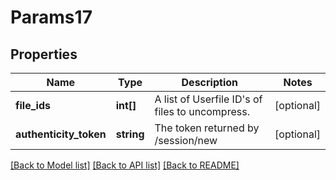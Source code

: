 # Params17

## Properties
Name | Type | Description | Notes
------------ | ------------- | ------------- | -------------
**file_ids** | **int[]** | A list of Userfile ID&#39;s of files to uncompress. | [optional] 
**authenticity_token** | **string** | The token returned by /session/new | [optional] 

[[Back to Model list]](../README.md#documentation-for-models) [[Back to API list]](../README.md#documentation-for-api-endpoints) [[Back to README]](../README.md)



